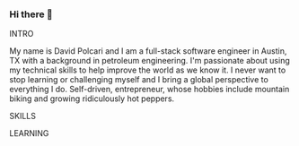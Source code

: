 ### Hi there 👋

<!--
**dpolcari18/dpolcari18** is a ✨ _special_ ✨ repository because its `README.md` (this file) appears on your GitHub profile.

Here are some ideas to get you started:

- 🔭 I’m currently working on ...
- 🌱 I’m currently learning ...
- 👯 I’m looking to collaborate on ...
- 🤔 I’m looking for help with ...
- 💬 Ask me about ...
- 📫 How to reach me: ...
- 😄 Pronouns: ...
- ⚡ Fun fact: ...
-->
<link rel="stylesheet" href="https://cdn.jsdelivr.net/gh/devicons/devicon@latest/devicon.min.css">

INTRO

My name is David Polcari and I am a full-stack software engineer in Austin, TX with a background in petroleum engineering. I'm passionate about using my technical skills to help improve the world as we know it. I never want to stop learning or challenging myself and I bring a global perspective to everything I do. Self-driven, entrepreneur, whose hobbies include mountain biking and growing ridiculously hot peppers.

SKILLS

<i class="devicon-ruby-plain" style="font-size: 5rem;"></i>
<i class="devicon-rails-plain" style="font-size: 5rem;"></i>
<i class="devicon-javascript-plain" style="font-size: 5rem;"></i>
<i class="devicon-react-original" style="font-size: 5rem;"></i>
<i class="devicon-redux-original" style="font-size: 5rem;"></i>
<i class="devicon-html5-plain" style="font-size: 5rem;"></i>
<i class="devicon-css3-plain" style="font-size: 5rem;"></i>
<i class="devicon-bootstrap-plain" style="font-size: 5rem;"></i>
<i class="devicon-github-original" style="font-size: 5rem;"></i>

LEARNING

<i class="devicon-typescript-plain" style="font-size: 5rem;"></i>